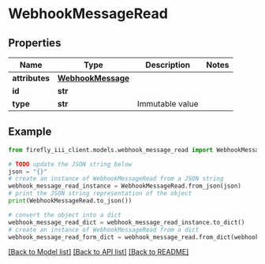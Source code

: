 # WebhookMessageRead


## Properties

Name | Type | Description | Notes
------------ | ------------- | ------------- | -------------
**attributes** | [**WebhookMessage**](WebhookMessage.md) |  | 
**id** | **str** |  | 
**type** | **str** | Immutable value | 

## Example

```python
from firefly_iii_client.models.webhook_message_read import WebhookMessageRead

# TODO update the JSON string below
json = "{}"
# create an instance of WebhookMessageRead from a JSON string
webhook_message_read_instance = WebhookMessageRead.from_json(json)
# print the JSON string representation of the object
print(WebhookMessageRead.to_json())

# convert the object into a dict
webhook_message_read_dict = webhook_message_read_instance.to_dict()
# create an instance of WebhookMessageRead from a dict
webhook_message_read_form_dict = webhook_message_read.from_dict(webhook_message_read_dict)
```
[[Back to Model list]](../README.md#documentation-for-models) [[Back to API list]](../README.md#documentation-for-api-endpoints) [[Back to README]](../README.md)


